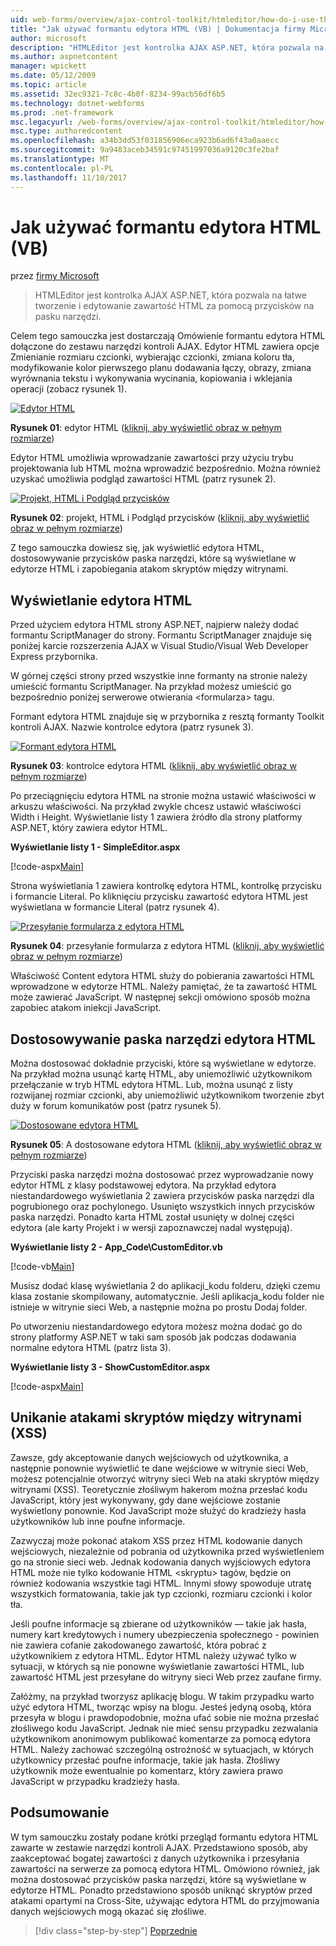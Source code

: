 ```yaml
---
uid: web-forms/overview/ajax-control-toolkit/htmleditor/how-do-i-use-the-html-editor-control-vb
title: "Jak używać formantu edytora HTML (VB) | Dokumentacja firmy Microsoft"
author: microsoft
description: "HTMLEditor jest kontrolka AJAX ASP.NET, która pozwala na łatwe tworzenie i edytowanie zawartość HTML za pomocą przycisków na pasku narzędzi."
ms.author: aspnetcontent
manager: wpickett
ms.date: 05/12/2009
ms.topic: article
ms.assetid: 32ec9321-7c8c-4b0f-8234-99acb56df6b5
ms.technology: dotnet-webforms
ms.prod: .net-framework
msc.legacyurl: /web-forms/overview/ajax-control-toolkit/htmleditor/how-do-i-use-the-html-editor-control-vb
msc.type: authoredcontent
ms.openlocfilehash: a34b3dd53f031856906eca923b6ad6f43a0aaecc
ms.sourcegitcommit: 9a9483aceb34591c97451997036a9120c3fe2baf
ms.translationtype: MT
ms.contentlocale: pl-PL
ms.lasthandoff: 11/10/2017
---
```

<a name="how-do-i-use-the-html-editor-control-vb"></a>Jak używać formantu edytora HTML (VB)
====================
przez [firmy Microsoft](https://github.com/microsoft)

> HTMLEditor jest kontrolka AJAX ASP.NET, która pozwala na łatwe tworzenie i edytowanie zawartość HTML za pomocą przycisków na pasku narzędzi.


Celem tego samouczka jest dostarczają Omówienie formantu edytora HTML dołączone do zestawu narzędzi kontroli AJAX. Edytor HTML zawiera opcje Zmienianie rozmiaru czcionki, wybierając czcionki, zmiana koloru tła, modyfikowanie kolor pierwszego planu dodawania łączy, obrazy, zmiana wyrównania tekstu i wykonywania wycinania, kopiowania i wklejania operacji (zobacz rysunek 1).


[![Edytor HTML](how-do-i-use-the-html-editor-control-vb/_static/image1.jpg)](how-do-i-use-the-html-editor-control-vb/_static/image1.png)

**Rysunek 01**: edytor HTML ([kliknij, aby wyświetlić obraz w pełnym rozmiarze](how-do-i-use-the-html-editor-control-vb/_static/image2.png))


Edytor HTML umożliwia wprowadzanie zawartości przy użyciu trybu projektowania lub HTML można wprowadzić bezpośrednio. Można również uzyskać umożliwia podgląd zawartości HTML (patrz rysunek 2).


[![Projekt, HTML i Podgląd przycisków](how-do-i-use-the-html-editor-control-vb/_static/image2.jpg)](how-do-i-use-the-html-editor-control-vb/_static/image3.png)

**Rysunek 02**: projekt, HTML i Podgląd przycisków ([kliknij, aby wyświetlić obraz w pełnym rozmiarze](how-do-i-use-the-html-editor-control-vb/_static/image4.png))


Z tego samouczka dowiesz się, jak wyświetlić edytora HTML, dostosowywanie przycisków paska narzędzi, które są wyświetlane w edytorze HTML i zapobiegania atakom skryptów między witrynami.

## <a name="displaying-the-html-editor"></a>Wyświetlanie edytora HTML

Przed użyciem edytora HTML strony ASP.NET, najpierw należy dodać formantu ScriptManager do strony. Formantu ScriptManager znajduje się poniżej karcie rozszerzenia AJAX w Visual Studio/Visual Web Developer Express przybornika.

W górnej części strony przed wszystkie inne formanty na stronie należy umieścić formantu ScriptManager. Na przykład możesz umieścić go bezpośrednio poniżej serwerowe otwierania &lt;formularza&gt; tagu.

Formant edytora HTML znajduje się w przybornika z resztą formanty Toolkit kontroli AJAX. Nazwie kontrolce edytora (patrz rysunek 3).


[![Formant edytora HTML](how-do-i-use-the-html-editor-control-vb/_static/image3.jpg)](how-do-i-use-the-html-editor-control-vb/_static/image5.png)

**Rysunek 03**: kontrolce edytora HTML ([kliknij, aby wyświetlić obraz w pełnym rozmiarze](how-do-i-use-the-html-editor-control-vb/_static/image6.png))


Po przeciągnięciu edytora HTML na stronie można ustawić właściwości w arkuszu właściwości. Na przykład zwykle chcesz ustawić właściwości Width i Height. Wyświetlanie listy 1 zawiera źródło dla strony platformy ASP.NET, który zawiera edytor HTML.

**Wyświetlanie listy 1 - SimpleEditor.aspx**

[!code-aspx[Main](how-do-i-use-the-html-editor-control-vb/samples/sample1.aspx)]

Strona wyświetlania 1 zawiera kontrolkę edytora HTML, kontrolkę przycisku i formancie Literal. Po kliknięciu przycisku zawartość edytora HTML jest wyświetlana w formancie Literal (patrz rysunek 4).


[![Przesyłanie formularza z edytora HTML](how-do-i-use-the-html-editor-control-vb/_static/image4.jpg)](how-do-i-use-the-html-editor-control-vb/_static/image7.png)

**Rysunek 04**: przesyłanie formularza z edytora HTML ([kliknij, aby wyświetlić obraz w pełnym rozmiarze](how-do-i-use-the-html-editor-control-vb/_static/image8.png))


Właściwość Content edytora HTML służy do pobierania zawartości HTML wprowadzone w edytorze HTML. Należy pamiętać, że ta zawartość HTML może zawierać JavaScript. W następnej sekcji omówiono sposób można zapobiec atakom iniekcji JavaScript.

## <a name="customizing-the-html-editor-toolbar"></a>Dostosowywanie paska narzędzi edytora HTML

Można dostosować dokładnie przyciski, które są wyświetlane w edytorze. Na przykład można usunąć kartę HTML, aby uniemożliwić użytkownikom przełączanie w tryb HTML edytora HTML. Lub, można usunąć z listy rozwijanej rozmiar czcionki, aby uniemożliwić użytkownikom tworzenie zbyt duży w forum komunikatów post (patrz rysunek 5).


[![Dostosowane edytora HTML](how-do-i-use-the-html-editor-control-vb/_static/image5.jpg)](how-do-i-use-the-html-editor-control-vb/_static/image9.png)

**Rysunek 05**: A dostosowane edytora HTML ([kliknij, aby wyświetlić obraz w pełnym rozmiarze](how-do-i-use-the-html-editor-control-vb/_static/image10.png))


Przyciski paska narzędzi można dostosować przez wyprowadzanie nowy edytor HTML z klasy podstawowej edytora. Na przykład edytora niestandardowego wyświetlania 2 zawiera przycisków paska narzędzi dla pogrubionego oraz pochylonego. Usunięto wszystkich innych przycisków paska narzędzi. Ponadto karta HTML został usunięty w dolnej części edytora (ale karty Projekt i w wersji zapoznawczej nadal występują).

**Wyświetlanie listy 2 - App\_Code\CustomEditor.vb**

[!code-vb[Main](how-do-i-use-the-html-editor-control-vb/samples/sample2.vb)]

Musisz dodać klasę wyświetlania 2 do aplikacji\_kodu folderu, dzięki czemu klasa zostanie skompilowany, automatycznie. Jeśli aplikacja\_kodu folder nie istnieje w witrynie sieci Web, a następnie można po prostu Dodaj folder.

Po utworzeniu niestandardowego edytora możesz można dodać go do strony platformy ASP.NET w taki sam sposób jak podczas dodawania normalne edytora HTML (patrz lista 3).

**Wyświetlanie listy 3 - ShowCustomEditor.aspx**

[!code-aspx[Main](how-do-i-use-the-html-editor-control-vb/samples/sample3.aspx)]

## <a name="avoiding-cross-site-scripting-xss-attacks"></a>Unikanie atakami skryptów między witrynami (XSS)

Zawsze, gdy akceptowanie danych wejściowych od użytkownika, a następnie ponownie wyświetlić te dane wejściowe w witrynie sieci Web, możesz potencjalnie otworzyć witryny sieci Web na ataki skryptów między witrynami (XSS). Teoretycznie złośliwym hakerom można przesłać kodu JavaScript, który jest wykonywany, gdy dane wejściowe zostanie wyświetlony ponownie. Kod JavaScript może służyć do kradzieży hasła użytkowników lub inne poufne informacje.

Zazwyczaj może pokonać atakom XSS przez HTML kodowanie danych wejściowych, niezależnie od pobrania od użytkownika przed wyświetleniem go na stronie sieci web. Jednak kodowania danych wyjściowych edytora HTML może nie tylko kodowanie HTML &lt;skryptu&gt; tagów, będzie on również kodowania wszystkie tagi HTML. Innymi słowy spowoduje utratę wszystkich formatowania, takie jak typ czcionki, rozmiaru czcionki i kolor tła.

Jeśli poufne informacje są zbierane od użytkowników — takie jak hasła, numery kart kredytowych i numery ubezpieczenia społecznego - powinien nie zawiera cofanie zakodowanego zawartość, która pobrać z użytkownikiem z edytora HTML. Edytor HTML należy używać tylko w sytuacji, w których są nie ponowne wyświetlanie zawartości HTML, lub zawartość HTML jest przesyłane do witryny sieci Web przez zaufane firmy.

Załóżmy, na przykład tworzysz aplikację blogu. W takim przypadku warto użyć edytora HTML, tworząc wpisy na blogu. Jesteś jedyną osobą, która przesyła w blogu i prawdopodobnie, można ufać sobie nie można przesłać złośliwego kodu JavaScript. Jednak nie mieć sensu przypadku zezwalania użytkownikom anonimowym publikować komentarze za pomocą edytora HTML. Należy zachować szczególną ostrożność w sytuacjach, w których użytkownicy przesłać poufne informacje, takie jak hasła. Złośliwy użytkownik może ewentualnie po komentarz, który zawiera prawo JavaScript w przypadku kradzieży hasła.

## <a name="summary"></a>Podsumowanie

W tym samouczku zostały podane krótki przegląd formantu edytora HTML zawarte w zestawie narzędzi kontroli AJAX. Przedstawiono sposób, aby zaakceptować bogatej zawartości z danych użytkownika i przesyłania zawartości na serwerze za pomocą edytora HTML. Omówiono również, jak można dostosować przycisków paska narzędzi, które są wyświetlane w edytorze HTML. Ponadto przedstawiono sposób uniknąć skryptów przed atakami opartymi na Cross-Site, używając edytora HTML do przyjmowania danych wejściowych mogą okazać się złośliwe.

>[!div class="step-by-step"]
[Poprzednie](how-do-i-use-the-html-editor-control-cs.md)
